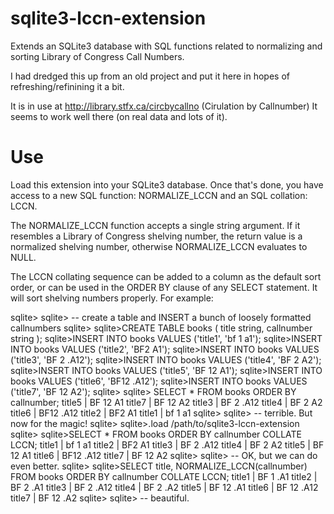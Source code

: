 sqlite3-lccn-extension
======================

Extends an SQLite3 database with SQL functions related to normalizing and sorting Library of Congress Call Numbers.

I had dredged this up from an old project and put it here in hopes of refreshing/refinining it a bit.

It is in use at http://library.stfx.ca/circbycallno (Cirulation by Callnumber)  It seems to work well there (on real data and lots of it).


Use
==============

Load this extension into your SQLite3 database.  Once that's done, you have access to a new SQL function: NORMALIZE_LCCN and an SQL collation: LCCN.

The NORMALIZE_LCCN function accepts a single string argument.  If it resembles a Library of Congress shelving number, the return value is a normalized shelving number, otherwise NORMALIZE_LCCN evaluates to NULL.

The LCCN collating sequence can be added to a column as the default sort order, or can be used in the ORDER BY clause of any SELECT statement.  It will sort shelving numbers properly.  For example:

sqlite>
sqlite> -- create a table and INSERT a bunch of loosely formatted callnumbers
sqlite>
sqlite>CREATE TABLE books (
  title string,
  callnumber string
);
sqlite>INSERT INTO books VALUES ('title1', 'bf 1 a1');
sqlite>INSERT INTO books VALUES ('title2', 'BF2 A1');
sqlite>INSERT INTO books VALUES ('title3', 'BF 2 .A12');
sqlite>INSERT INTO books VALUES ('title4', 'BF 2 A2');
sqlite>INSERT INTO books VALUES ('title5', 'BF 12 A1');
sqlite>INSERT INTO books VALUES ('title6', 'BF12 .A12');
sqlite>INSERT INTO books VALUES ('title7', 'BF 12 A2');
sqlite>
sqlite> SELECT * FROM books ORDER BY callnumber;
title5 | BF 12 A1
title7 | BF 12 A2
title3 | BF 2 .A12
title4 | BF 2 A2
title6 | BF12 .A12
title2 | BF2 A1
title1 | bf 1 a1
sqlite>
sqlite> -- terrible.  But now for the magic!
sqlite>
sqlite>.load /path/to/sqlite3-lccn-extension
sqlite>
sqlite>SELECT * FROM books ORDER BY callnumber COLLATE LCCN;
title1 | bf 1 a1
title2 | BF2 A1
title3 | BF 2 .A12
title4 | BF 2 A2
title5 | BF 12 A1
title6 | BF12 .A12
title7 | BF 12 A2
sqlite>
sqlite> -- OK, but we can do even better.
sqlite>
sqlite>SELECT title, NORMALIZE_LCCN(callnumber) FROM books ORDER BY callnumber COLLATE LCCN;
title1 | BF 1 .A1
title2 | BF 2 .A1
title3 | BF 2 .A12
title4 | BF 2 .A2
title5 | BF 12 .A1
title6 | BF 12 .A12
title7 | BF 12 .A2
sqlite>
sqlite> -- beautiful.

